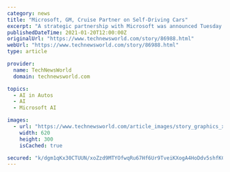 ```yaml
---
category: news
title: "Microsoft, GM, Cruise Partner on Self-Driving Cars"
excerpt: "A strategic partnership with Microsoft was announced Tuesday by General Motors and Cruise aimed at speeding up the commercialization of shared self-driving vehicles. In addition, Microsoft will be joining GM,"
publishedDateTime: 2021-01-20T12:00:00Z
originalUrl: "https://www.technewsworld.com/story/86988.html"
webUrl: "https://www.technewsworld.com/story/86988.html"
type: article

provider:
  name: TechNewsWorld
  domain: technewsworld.com

topics:
  - AI in Autos
  - AI
  - Microsoft AI

images:
  - url: "https://www.technewsworld.com/article_images/story_graphics_xlarge/xl-2021-cruise-msft-gm-1.jpg"
    width: 620
    height: 300
    isCached: true

secured: "k/dgm1qKx30CTUUN/xoZzd9MTYOfwqRu67Hf6Ur9TveiKXogA4HoDdv5shfKCJ6lHASv7hlhd/UOFP5FrnAm2juYsOzvv5t8Zk3fOUIwZt/AIxc3JD1x709bByifAZb/8FIlICg8Jx1e04B05vaQea6lhJSYpjQmg+GP7gK8gWxWr/zEu2JL5PL8FzDeFQwmX2AjAG6bv0pw0aVwWHbXK5DJByEDVx2OPrURNHMG3YyRTPF9qFb3J4zv3NNTmI3WwK+XiIaK/ULiSuQ0rShwKEOjJkYNjHvk2/AfzKYNZNcvdYs77kS9hxrL5sM3bZqnR2USmg5reabwqkgcp9oe/lmo+7Z04SK4DzyXRxOINRY=;ZdDTPYB1GIDfpkFaeS72ng=="
---
```


